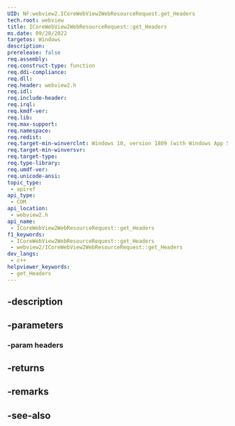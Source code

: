 ```yaml
---
UID: NF:webview2.ICoreWebView2WebResourceRequest.get_Headers
tech.root: webview
title: ICoreWebView2WebResourceRequest::get_Headers
ms.date: 09/20/2022
targetos: Windows
description: 
prerelease: false
req.assembly: 
req.construct-type: function
req.ddi-compliance: 
req.dll: 
req.header: webview2.h
req.idl: 
req.include-header: 
req.irql: 
req.kmdf-ver: 
req.lib: 
req.max-support: 
req.namespace: 
req.redist: 
req.target-min-winverclnt: Windows 10, version 1809 (with Windows App SDK 1.1 or later)
req.target-min-winversvr: 
req.target-type: 
req.type-library: 
req.umdf-ver: 
req.unicode-ansi: 
topic_type:
 - apiref
api_type:
 - COM
api_location:
 - webview2.h
api_name:
 - ICoreWebView2WebResourceRequest::get_Headers
f1_keywords:
 - ICoreWebView2WebResourceRequest::get_Headers
 - webview2/ICoreWebView2WebResourceRequest::get_Headers
dev_langs:
 - c++
helpviewer_keywords:
 - get_Headers
---
```


## -description

## -parameters

### -param headers

## -returns

## -remarks

## -see-also

